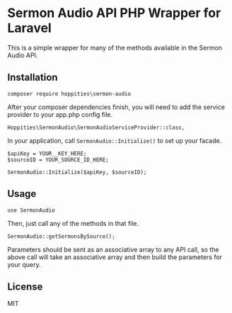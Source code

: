# Sermon Audio API PHP Wrapper for Laravel

This is a simple wrapper for many of the methods available in the Sermon Audio API.

## Installation

```
composer require hoppities\sermon-audio
```

After your composer dependencies finish, you will need to add the service provider to your app.php config file.

```
Hoppities\SermonAudio\SermonAudioServiceProvider::class,
```

In your application, call `SermonAudio::Initialize()` to set up your facade.

```
$apiKey = YOUR__KEY_HERE;
$sourceID = YOUR_SOURCE_ID_HERE;

SermonAudio::Initialize($apiKey, $sourceID);
```

## Usage

```
use SermonAudio
```

Then, just call any of the methods in that file.

```
SermonAudio::getSermonsBySource();
```

Parameters should be sent as an associative array to any API call, so the above call will take an associative array and then build the parameters for your query.

## License

MIT
